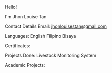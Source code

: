 Hello!

I'm Jhon Louise Tan

Contact Details
Email: jhonlouisestan@gmail.com

Languages:
English
Filipino
Bisaya

Certificates:


Projects Done:
Livestock Monitoring System


Academic Projects:




